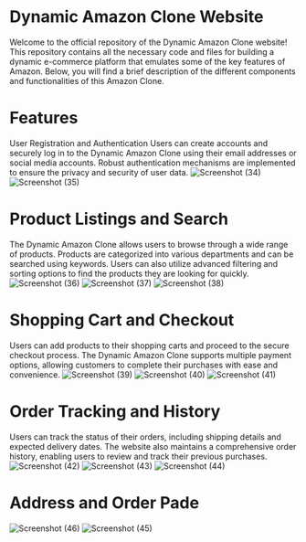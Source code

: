 # Dynamic Amazon Clone Website
Welcome to the official repository of the Dynamic Amazon Clone website! This repository contains all the necessary code and files for building a dynamic e-commerce platform that emulates some of the key features of Amazon. Below, you will find a brief description of the different components and functionalities of this Amazon Clone.

# Features
User Registration and Authentication
Users can create accounts and securely log in to the Dynamic Amazon Clone using their email addresses or social media accounts. Robust authentication mechanisms are implemented to ensure the privacy and security of user data.
![Screenshot (34)](https://github.com/LaxmanMurmu/Amazon_Clone/assets/75252155/d286e8a2-a553-4a0d-9723-9c141469f021)
![Screenshot (35)](https://github.com/LaxmanMurmu/Amazon_Clone/assets/75252155/f044beb6-2cca-4101-a472-7d3a0772a535)

# Product Listings and Search
The Dynamic Amazon Clone allows users to browse through a wide range of products. Products are categorized into various departments and can be searched using keywords. Users can also utilize advanced filtering and sorting options to find the products they are looking for quickly.
![Screenshot (36)](https://github.com/LaxmanMurmu/Amazon_Clone/assets/75252155/41d57606-a58c-4a39-944a-29b4e1eea521)
![Screenshot (37)](https://github.com/LaxmanMurmu/Amazon_Clone/assets/75252155/9a9bc25c-a51b-4055-9297-7ff1d81bbf02)
![Screenshot (38)](https://github.com/LaxmanMurmu/Amazon_Clone/assets/75252155/90e70783-8ab2-44c9-9910-d0b059c9df0b)

# Shopping Cart and Checkout
Users can add products to their shopping carts and proceed to the secure checkout process. The Dynamic Amazon Clone supports multiple payment options, allowing customers to complete their purchases with ease and convenience.
![Screenshot (39)](https://github.com/LaxmanMurmu/Amazon_Clone/assets/75252155/b13ec325-9bf2-4ab4-91c5-7db2fa83e221)
![Screenshot (40)](https://github.com/LaxmanMurmu/Amazon_Clone/assets/75252155/8f9c672f-6477-4d08-96f2-e0012bafde32)
![Screenshot (41)](https://github.com/LaxmanMurmu/Amazon_Clone/assets/75252155/088bf8ef-7c23-46ad-8d95-99a72345f445)

# Order Tracking and History
Users can track the status of their orders, including shipping details and expected delivery dates. The website also maintains a comprehensive order history, enabling users to review and track their previous purchases.
![Screenshot (42)](https://github.com/LaxmanMurmu/Amazon_Clone/assets/75252155/04a61e71-f12c-45ce-ad5f-5b7cb4afa1e6)
![Screenshot (43)](https://github.com/LaxmanMurmu/Amazon_Clone/assets/75252155/b657971a-553b-4799-b6eb-014120a5dcca)
![Screenshot (44)](https://github.com/LaxmanMurmu/Amazon_Clone/assets/75252155/a4dae719-fb96-4e47-83a2-d00df9f89003)
 
# Address and Order Pade
![Screenshot (46)](https://github.com/LaxmanMurmu/Amazon_Clone/assets/75252155/9d01baa5-0f90-49ba-96d8-3f2d0c16267c)
![Screenshot (45)](https://github.com/LaxmanMurmu/Amazon_Clone/assets/75252155/67d2c944-c654-4cbf-bb09-561bc27b0dd8)
